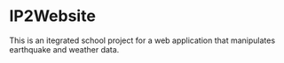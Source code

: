 # IP2Website
This is an itegrated school project for a web application that manipulates earthquake and weather data. 
